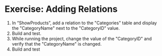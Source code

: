 ﻿# Exercise: Adding Relations
1.	In “ShowProducts”, add a relation to the "Categories" table and display the "CategoryName" next to the "CategoryID" value.
2.	Build and test.
3.	While running the project, change the value of the "CategoryID" and verify that the "CategoryName" is changed.
5.	Build and test
